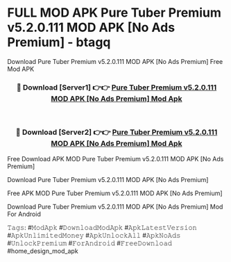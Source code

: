 # FULL MOD APK Pure Tuber Premium v5.2.0.111 MOD APK [No Ads Premium] - btagq
Download Pure Tuber Premium v5.2.0.111 MOD APK [No Ads Premium] Free Mod APK

<div align="center">
<h3>🔴 Download [Server1] 👉👉 <a href="https://apk-comot.site?title=Pure_Tuber_Premium_v5.2.0.111_MOD_APK_[No_Ads_Premium]">Pure Tuber Premium v5.2.0.111 MOD APK [No Ads Premium] Mod Apk</a></h3><br>

<h3>🔴 Download [Server2] 👉👉 <a href="https://apk-comot.site?title=Pure_Tuber_Premium_v5.2.0.111_MOD_APK_[No_Ads_Premium]">Pure Tuber Premium v5.2.0.111 MOD APK [No Ads Premium] Mod Apk</a></h3>
</div>


Free Download APK MOD Pure Tuber Premium v5.2.0.111 MOD APK [No Ads Premium]

Download Pure Tuber Premium v5.2.0.111 MOD APK [No Ads Premium] 

Free APK MOD Pure Tuber Premium v5.2.0.111 MOD APK [No Ads Premium] 

Download Pure Tuber Premium v5.2.0.111 MOD APK [No Ads Premium] Mod For Android

𝚃𝚊𝚐𝚜: #𝙼𝚘𝚍𝙰𝚙𝚔 #𝙳𝚘𝚠𝚗𝚕𝚘𝚊𝚍𝙼𝚘𝚍𝙰𝚙𝚔 #𝙰𝚙𝚔𝙻𝚊𝚝𝚎𝚜𝚝𝚅𝚎𝚛𝚜𝚒𝚘𝚗 #𝙰𝚙𝚔𝚄𝚗𝚕𝚒𝚖𝚒𝚝𝚎𝚍𝙼𝚘𝚗𝚎𝚢 #𝙰𝚙𝚔𝚄𝚗𝚕𝚘𝚌𝚔𝙰𝚕𝚕 #𝙰𝚙𝚔𝙽𝚘𝙰𝚍𝚜 #𝚄𝚗𝚕𝚘𝚌𝚔𝙿𝚛𝚎𝚖𝚒𝚞𝚖 #𝙵𝚘𝚛𝙰𝚗𝚍𝚛𝚘𝚒𝚍 #𝙵𝚛𝚎𝚎𝙳𝚘𝚠𝚗𝚕𝚘𝚊𝚍 #home_design_mod_apk